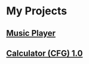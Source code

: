# My Projects

## [Music Player](https://github.com/ksakkas/Project/releases/tag/music_player)

## [Calculator (CFG) 1.0](https://github.com/ksakkas/My-Projects/releases/tag/calculator)
